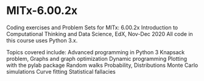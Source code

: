 # MITx-6.00.2x
Coding exercises and Problem Sets for MITx: 6.00.2x Introduction to Computational Thinking and Data Science, EdX, Nov-Dec 2020
All code in this course uses Python 3.x.

Topics covered include:
  Advanced programming in Python 3
  Knapsack problem, Graphs and graph optimization
  Dynamic programming
  Plotting with the pylab package
  Random walks
  Probability, Distributions
  Monte Carlo simulations
  Curve fitting
  Statistical fallacies
